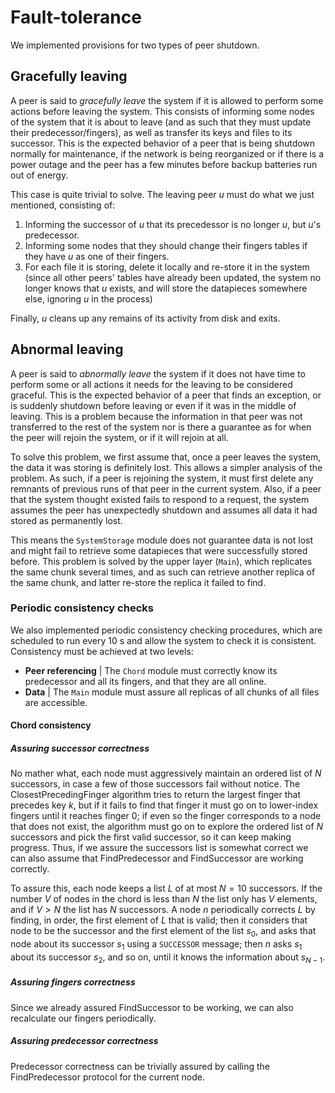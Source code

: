 # Fault-tolerance

We implemented provisions for two types of peer shutdown.

## Gracefully leaving

A peer is said to *gracefully leave* the system if it is allowed to perform some actions before leaving the system. This consists of informing some nodes of the system that it is about to leave (and as such that they must update their predecessor/fingers), as well as transfer its keys and files to its successor. This is the expected behavior of a peer that is being shutdown normally for maintenance, if the network is being reorganized or if there is a power outage and the peer has a few minutes before backup batteries run out of energy.

This case is quite trivial to solve. The leaving peer $u$ must do what we just mentioned, consisting of:

1. Informing the successor of $u$ that its precedessor is no longer $u$, but $u$'s predecessor.
2. Informing some nodes that they should change their fingers tables if they have $u$ as one of their fingers.
3. For each file it is storing, delete it locally and re-store it in the system (since all other peers' tables have already been updated, the system no longer knows that $u$ exists, and will store the datapieces somewhere else, ignoring $u$ in the process)

Finally, $u$ cleans up any remains of its activity from disk and exits.

## Abnormal leaving

A peer is said to *abnormally leave* the system if it does not have time to perform some or all actions it needs for the leaving to be considered graceful. This is the expected behavior of a peer that finds an exception, or is suddenly shutdown before leaving or even if it was in the middle of leaving. This is a problem because the information in that peer was not transferred to the rest of the system nor is there a guarantee as for when the peer will rejoin the system, or if it will rejoin at all.

To solve this problem, we first assume that, once a peer leaves the system, the data it was storing is definitely lost. This allows a simpler analysis of the problem. As such, if a peer is rejoining the system, it must first delete any remnants of previous runs of that peer in the current system. Also, if a peer that the system thought existed fails to respond to a request, the system assumes the peer has unexpectedly shutdown and assumes all data it had stored as permanently lost.

This means the `SystemStorage` module does not guarantee data is not lost and might fail to retrieve some datapieces that were successfully stored before. This problem is solved by the upper layer (`Main`), which replicates the same chunk several times, and as such can retrieve another replica of the same chunk, and latter re-store the replica it failed to find.

### Periodic consistency checks

<!-- TODO -->

We also implemented periodic consistency checking procedures, which are scheduled to run every $\SI{10}{\second}$ and allow the system to check it is consistent. Consistency must be achieved at two levels:

- **Peer referencing** | The `Chord` module must correctly know its predecessor and all its fingers, and that they are all online.
- **Data** | The `Main` module must assure all replicas of all chunks of all files are accessible.

#### Chord consistency

##### Assuring successor correctness

No mather what, each node must aggressively maintain an ordered list of $N$ successors, in case a few of those successors fail without notice. The ClosestPrecedingFinger algorithm tries to return the largest finger that precedes key $k$, but if it fails to find that finger it must go on to lower-index fingers until it reaches finger 0; if even so the finger corresponds to a node that does not exist, the algorithm must go on to explore the ordered list of $N$ successors and pick the first valid successor, so it can keep making progress. Thus, if we assure the successors list is somewhat correct we can also assume that FindPredecessor and FindSuccessor are working correctly.

To assure this, each node keeps a list $L$ of at most $N = 10$ successors. If the number $V$ of nodes in the chord is less than $N$ the list only has $V$ elements, and if $V > N$ the list has $N$ successors. A node $n$ periodically corrects $L$ by finding, in order, the first element of $L$ that is valid; then it considers that node to be the successor and the first element of the list $s_0$, and asks that node about its successor $s_1$ using a `SUCCESSOR` message; then $n$ asks $s_1$ about its successor $s_2$, and so on, until it knows the information about $s_{N-1}$.

##### Assuring fingers correctness

Since we already assured FindSuccessor to be working, we can also recalculate our fingers periodically.

##### Assuring predecessor correctness

Predecessor correctness can be trivially assured by calling the FindPredecessor protocol for the current node.
